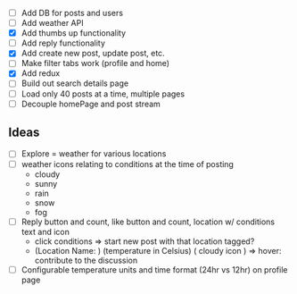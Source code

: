 -   [ ] Add DB for posts and users
-   [ ] Add weather API
-   [x] Add thumbs up functionality
-   [ ] Add reply functionality
-   [x] Add create new post, update post, etc.
-   [ ] Make filter tabs work (profile and home)
-   [x] Add redux
-   [ ] Build out search details page
-   [ ] Load only 40 posts at a time, multiple pages
-   [ ] Decouple homePage and post stream

## Ideas

-   [ ] Explore = weather for various locations
-   [ ] weather icons relating to conditions at the time of posting
    -   cloudy
    -   sunny
    -   rain
    -   snow
    -   fog
-   [ ] Reply button and count, like button and count, location w/ conditions text and icon
    -   click conditions => start new post with that location tagged?
    -   (Location Name: ) (temperature in Celsius) ( cloudy icon ) => hover: contribute to the discussion
-   [ ] Configurable temperature units and time format (24hr vs 12hr) on profile page
